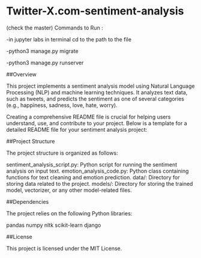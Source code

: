 # Twitter-X.com-sentiment-analysis
(check the master)
Commands to Run :

-in jupyter labs in terminal cd to the path to the file

-python3 manage.py migrate

-python3 manage.py runserver

##Overview

This project implements a sentiment analysis model using Natural Language Processing (NLP) and machine learning techniques. It analyzes text data, such as tweets, and predicts the sentiment as one of several categories (e.g., happiness, sadness, love, hate, worry).

Creating a comprehensive README file is crucial for helping users understand, use, and contribute to your project. Below is a template for a detailed README file for your sentiment analysis project:

##Project Structure

The project structure is organized as follows:

sentiment_analysis_script.py: Python script for running the sentiment analysis on input text. emotion_analysis_code.py: Python class containing functions for text cleaning and emotion prediction. data/: Directory for storing data related to the project. models/: Directory for storing the trained model, vectorizer, or any other model-related files.

##Dependencies

The project relies on the following Python libraries:

pandas numpy nltk scikit-learn django

##License

This project is licensed under the MIT License.
